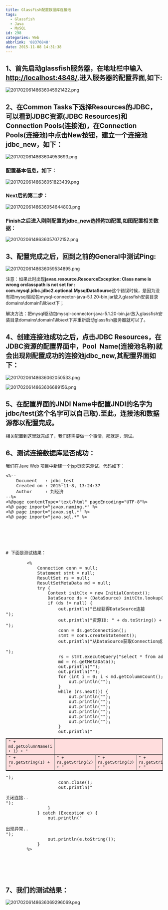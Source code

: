 ```yaml
---
title: GlassFish配置数据库连接池
tags:
  - Glassfish
  - Java
  - MySQL
id: 298
categories: Web
abbrlink: '88376848'
date: 2015-11-08 14:31:38
---
```


## 1、首先启动glassfish服务器，在地址栏中输入[http://localhost:4848/](http://localhost:4848/),进入服务器的配置界面,如下:

![20170206148636045921422.png](../uploads/qiniu/20170206148636045921422.png)

## 2、在Common Tasks下选择Resources的JDBC，可以看到JDBC资源(JDBC Resources)和Connection Pools(连接池)，在Connection Pools(连接池)中点击New按钮，建立一个连接池jdbc_new，如下：

<!--more-->

![2017020614863604953693.png](../uploads/qiniu/2017020614863604953693.png)

### 配置基本信息，如下：

![20170206148636051823439.png](../uploads/qiniu/20170206148636051823439.png)

### Next后的第二步：

![20170206148636054644803.png](../uploads/qiniu/20170206148636054644803.png)

### Finish之后进入刚刚配置的jdbc_new选择附加配置,如图配置相关数据：

![20170206148636057072152.png](../uploads/qiniu/20170206148636057072152.png)

## 3、配置完成之后，回到之前的General中测试Ping:

![20170206148636059534895.png](../uploads/qiniu/20170206148636059534895.png)

注意：如果此时出现**javax.resource.ResourceException: Class name is wrong orclasspath is not set for : com.mysql.jdbc.jdbc2.optional.MysqlDataSource**这个错误时候，是因为没有把mysql驱动包mysql-connector-java-5.1.20-bin.jar放入glassfish安装目录domains\domain1\lib\ext下；

解决方法：把mysql驱动包mysql-connector-java-5.1.20-bin.jar放入glassfish安装目录domains\domain1\lib\ext下并重新启动glassfish服务器就可以了。

## 4、创建连接池成功之后，点击JDBC Resources，在JDBC资源的配置界面中，Pool  Name(连接池名称)就会出现刚配置成功的连接池jdbc_new,其配置界面如下：

![20170206148636062050533.png](../uploads/qiniu/20170206148636062050533.png)

![2017020614863606689156.png](../uploads/qiniu/2017020614863606689156.png)

## 5、在配置界面的JNDI Name中配置JNDI的名字为jdbc/test(这个名字可以自己取).至此，连接池和数据源都以配置完成。

相关配置到这里就完成了，我们还需要做一个事情，那就是，测试。

## 6、测试连接数据库是否成功：

我们在Jave Web 项目中新建一个jsp页面来测试，代码如下：
<pre lang="java">
<%-- 
    Document   : jdbc_test
    Created on : 2015-11-8, 13:24:37
    Author     : 刘经济 <york_mail@qq.com>
--%>
<%@page contentType="text/html" pageEncoding="UTF-8"%>
<%@ page import="javax.naming.*" %>
<%@ page import="javax.sql.*" %>
<%@ page import="java.sql.*" %>
<html>
    <head>
        <title>测试GlassFish配置的Mysql数据库连接池</title>
    </head>
    <body>

# 下面是测试结果：

        <%
            Connection conn = null;
            Statement stmt = null;
            ResultSet rs = null;
            ResultSetMetaData md = null;
            try {
                Context initCtx = new InitialContext();
                DataSource ds = (DataSource) initCtx.lookup("jdbc/test");
                if (ds != null) {
                    out.println("已经获得DataSource连接
");
                    out.println("资源ID: " + ds.toString() + "
");
                    conn = ds.getConnection();
                    stmt = conn.createStatement();
                    out.println("从DataSource获取Connection成功!

");
                    rs = stmt.executeQuery("select * from admins");
                    md = rs.getMetaData();
                    out.println("<table border=1 width=80%  align=center bgcolor=#ffdddd>");
                    out.println("<tr>");
                    for (int i = 0; i < md.getColumnCount(); i++) {
                        out.println("<td>" + md.getColumnName(i + 1) + "</td>");
                    }
                    while (rs.next()) {
                        out.println("<tr>");
                        out.println("<td>" + rs.getString(1) + "</td>");
                        out.println("<td>" + rs.getString(2) + "</td>");
                        out.println("<td>" + rs.getString(3) + "</td>");
                        out.println("<td>" + rs.getString(4) + "</td>");
                        out.println("</tr>");
                    }
                    out.println("</table>");
                    conn.close();
                    out.println("<p>关闭连接..
");
                }
            } catch (Exception e) {
                out.println("

出现异常..
");
                out.println(e.toString());
            }
        %>
    </body>
</html>
</pre>
&nbsp;

## 7、我们的测试结果：

![20170206148636069296069.png](../uploads/qiniu/20170206148636069296069.png)